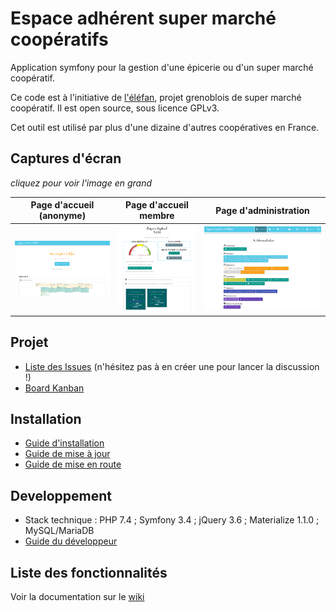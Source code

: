 # Espace adhérent super marché coopératifs

Application symfony pour la gestion d'une épicerie ou d'un super marché coopératif.

Ce code est à l'initiative de [l'éléfan](https://lelefan.org/), projet grenoblois de super marché coopératif. Il est open source, sous licence GPLv3.

Cet outil est utilisé par plus d'une dizaine d'autres coopératives en France.

## Captures d'écran

_cliquez pour voir l'image en grand_

|Page d'accueil (anonyme)|Page d'accueil membre|Page d'administration|
|---|---|---|
|![home_anon](doc/images/20121105_homepage_anon.png)|![home](doc/images/20121105_homepage_raphael.png)|![admin](doc/images/20121105_homepage_admin.png)|

## Projet

* [Liste des Issues](https://github.com/elefan-grenoble/gestion-compte/issues) (n'hésitez pas à en créer une pour lancer la discussion !)
* [Board Kanban](https://github.com/elefan-grenoble/gestion-compte/projects/5)

## Installation

* [Guide d'installation](doc/install.md)
* [Guide de mise à jour](doc/maj.md)
* [Guide de mise en route](doc/start.md)

## Developpement

* Stack technique : PHP 7.4 ; Symfony 3.4 ; jQuery 3.6 ; Materialize 1.1.0 ; MySQL/MariaDB
* [Guide du développeur](doc/dev.md)

## Liste des fonctionnalités

Voir la documentation sur le [wiki](https://github.com/elefan-grenoble/gestion-compte/wiki)
